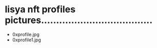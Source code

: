# lisya nft profiles pictures.....................................
- 0xprofile.jpg
- 0xprofile1.jpg
